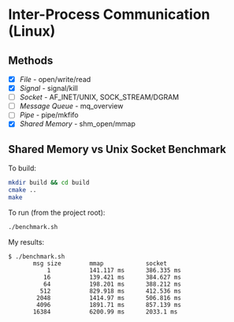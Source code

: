# Inter-Process Communication (Linux)

## Methods
- [x] *File*              - open/write/read
- [x] *Signal*            - signal/kill
- [ ] *Socket*            - AF_INET/UNIX, SOCK_STREAM/DGRAM
- [ ] *Message Queue*     - mq_overview
- [ ] *Pipe*              - pipe/mkfifo
- [x] *Shared Memory*     - shm_open/mmap

## Shared Memory vs Unix Socket Benchmark
To build:
```bash
mkdir build && cd build
cmake ..
make
```

To run (from the project root):
```bash
./benchmark.sh
```

My results:
```
$ ./benchmark.sh
       msg size        mmap            socket
           1           141.117 ms      386.335 ms
          16           139.421 ms      384.627 ms
          64           198.201 ms      388.212 ms
         512           829.918 ms      412.536 ms
        2048           1414.97 ms      506.816 ms
        4096           1891.71 ms      857.139 ms
       16384           6200.99 ms      2033.1 ms
```
